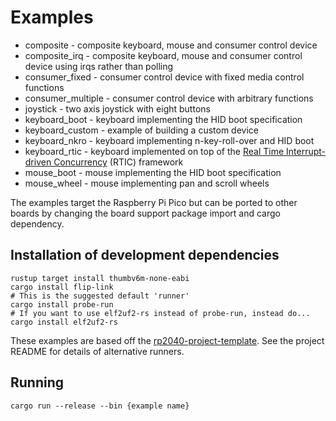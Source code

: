 # Examples

* composite - composite keyboard, mouse and consumer control device
* composite_irq - composite keyboard, mouse and consumer control device using irqs rather than polling
* consumer_fixed - consumer control device with fixed media control functions
* consumer_multiple - consumer control device with arbitrary functions
* joystick - two axis joystick with eight buttons
* keyboard_boot - keyboard implementing the HID boot specification
* keyboard_custom - example of building a custom device
* keyboard_nkro - keyboard implementing n-key-roll-over and HID boot
* keyboard_rtic - keyboard implemented on top of the [Real Time Interrupt-driven Concurrency](https://rtic.rs) (RTIC) framework
* mouse_boot - mouse implementing the HID boot specification
* mouse_wheel - mouse implementing pan and scroll wheels

The examples target the Raspberry Pi Pico but can be ported to other boards by changing the board support package
import and cargo dependency.

## Installation of development dependencies

```shell
rustup target install thumbv6m-none-eabi
cargo install flip-link
# This is the suggested default 'runner'
cargo install probe-run
# If you want to use elf2uf2-rs instead of probe-run, instead do...
cargo install elf2uf2-rs
```

These examples are based off the [rp2040-project-template](https://github.com/rp-rs/rp2040-project-template).
See the project README for details of alternative runners.

## Running

```shell
cargo run --release --bin {example name}
```